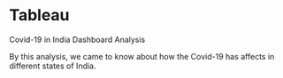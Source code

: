 # Tableau
Covid-19 in India Dashboard Analysis

By this analysis, we came to know about how the Covid-19 has affects in different states of India.
